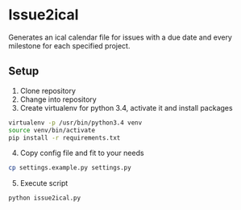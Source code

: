 # Issue2ical

Generates an ical calendar file for issues with a due date and every milestone for each specified project.

## Setup

1. Clone repository
2. Change into repository
3. Create virtualenv for python 3.4, activate it and install packages

```sh
virtualenv -p /usr/bin/python3.4 venv
source venv/bin/activate
pip install -r requirements.txt
```
4. Copy config file and fit to your needs

```sh
cp settings.example.py settings.py
```

5. Execute script

```sh
python issue2ical.py
```